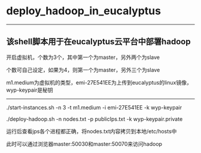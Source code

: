 deploy_hadoop_in_eucalyptus
===========================

-------------------------------------------------------
该shell脚本用于在eucalyptus云平台中部署hadoop
-------------------------------------------------------


开启虚拟机，个数为3个，其中第一个为master，另外两个为slave

个数可自己设定，如果为4，则第一个为master，另外三个为slave

m1.medium为虚拟机的类型，emi-27E541EE为上传到eucalyptus的linux镜像，wyp-keypair是秘钥

-----------------------------------------------------------------------------
./start-instances.sh -n 3 -t m1.medium  -i emi-27E541EE  -k wyp-keypair 

./deploy-hadoop.sh -n nodes.txt -p publicIps.txt -k wyp-keypair.private


运行后查看jps各个进程都正确，将nodes.txt内容拷贝到本地/etc/hosts中

此时可以通过浏览器master:50030和master:50070来访问hadoop
